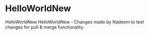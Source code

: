 # HelloWorldNew
HelloWorldNew
HelloWorldNew - Changes made by Nadeem to test changes for pull & merge functionality.
